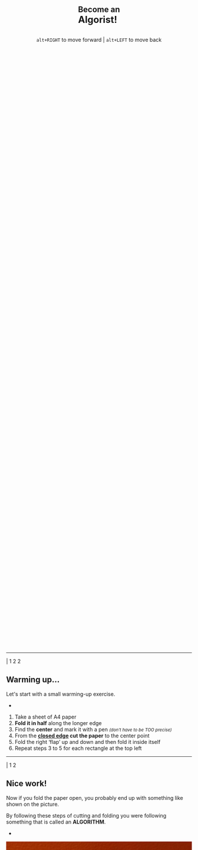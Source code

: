 <div style="display:flex; flex-direction:column; justify-content: center; align-items: center; height: 85vh;">
  <h2>
    Become an<br>
    <big>Algorist!</big>
  </h2>

<code>alt+RIGHT</code> to move forward | <code>alt+LEFT</code> to move back

</div>

---

| 1 2 2

## Warming up...

Let's start with a small warming-up exercise.

-

1. Take a sheet of A4 paper
2. **Fold it in half** along the longer edge
3. Find the **center** and mark it with a pen <small>*(don't have to be TOO precise)*</small>
4. From the **<u>closed edge</u> cut the paper** to the center point
5. Fold the right ‘flap’ up and down and then fold it inside itself
6. Repeat steps 3 to 5 for each rectangle at the top left



---

| 1 2

## Nice work!

Now if you fold the paper open, you probably end up with something like shown on the picture.

By following these steps of cutting and folding you were following something that is called an **ALGORITHM**.

-

![Origami result](./images/origami-output.jpg "Origami result")

---

<div class="slide-centered">

  <div>

  so now we know, that...

  # **an Algorithm**
  #### is a __set of steps__ needed for __solving a problem__.
  
  </div>
</div>

---

| 1 1 2 2

## Actually, we solve algorithms every day

...probably without even noticing.

These are often called **everyday algorithms**. Let's take a look at some examples.

Maybe the most common example of an everyday algorithm is **cooking**.

-

![Cooking](./images/everyday-recipe.jpg "Cooking")

*You have to follow certain steps (recipe) to make a delicious meal.*


---

## More examples of everyday algorithms

-

#### Folding a t-shirt 

![T-shirt folding](./images/everyday-tshirt.jpg "T-shirt folding")

*There are more than one methods to fold a t-shirt. Every method is a "different algorithm" of t-shirt folding.*

-

#### Building a brick wall 

![Brick wall](./images/everyday-wall.jpg "Brick wall")

*Building a stable brick wall is based on an algorithm too: you have to put the bricks so that every other row of bricks is shifted by half compared to previous one.*

---

| 1 2 2

The brick wall was quite a simple example of an algorithm. It doesn't require too much of analysis to make one. 

More complex algorithms may require a lot of computing power - so much that normally people can not manage it just by themself.

-

## **Computer generated** algorithms

This is where the computers come to the picture - in the past years a lot of designers, artists and architects have been using computers and complex algorithms to create stunning work.

#### Again, let's take a look at some examples

---

| 1 1 2

![Example 1](./images/candy-hansmeyer.jpg "Example 1")

-

#### Grotto set design by **Michael Hansmeyer**

Grotto set design for Mozart's opera Zauberflöte, directed by Romoeo Castellucci

---

| 1 1 2

![Example 1](./images/candy-dezeen.jpg "Example 1")

-

#### A table by **Stefan Bassing**

Designer Stefan Bassing has used digital modelling to create a pair of tables, made from repetitive elements to simplify the production process.

---

| 1 1 2

![Example 2](./images/candy-maclachlan.jpg "Example 2")

-

#### 'Entangle' Wall Tiles by **Lynne MacLachlan**

'Entangle' is a 3D printed wall tilling system, taking inspiration from mathematical tiling principles and quantum mechanics.

---

| 1 1 2

![Example 2](./images/candy-sandspline.jpg "Example 2")

-

#### 'Sand Spline' - generative art by **Anders Hoff**

The idea is based on the concept of mathematical B-splines. 

---

| 1 1 2

![Example 3](./images/candy-softkill.jpg "Example 3")

-

#### ProtoHouse by **SoftKill**

Softkill Design has recently completed ProtoHouse, a prototype for the first 3D printed house, that has the same structure than human bones. 

---

These were examples of world famous innovative creators. You may think, that probably they use some billion-dollar supercomputers plus  dark powers to make such stuff. 

Let us demonstrate, that **even quite simple systems can create quite interesting results.**

### But...

---

### ...but first we have to understand the very basics of how computer algorithms work: 

1. **INPUT:** you "feed" some parameters (variables) or data to your algorithm
2. **PROCESSING:** algorithm does the computing
3. **OUTPUT:** you get a result

#### Let's try this with a couple of small interactive simulations on next slides

---

| 1 2 2
| 3 3 3

#### Some lines

-

<small>Just move the sliders and see what happens. Nothing too special here - our algorithm creates a bunch of small lines that change when parameters change. Parameters change when you move the sliders. That's it.</small>
-

<div>
<f-slider-data :sliders="[
    { title: 'step', from: 0.1, to: 2, value: 0.7, float: true },
    { title: 'width', from: -1, to: 1, value: 0.02, float: true },
  ]" class="layout-hack">
  <f-scene slot-scope="sdata" width="600" height="500">
    <f-repeat-grid :step="sdata.value[0]">
      <f-group slot-scope="rdata">
          <f-line
            :points="[
              { x: 0, y: 0 },
              { x: sdata.value[1], y: 0 },
            ]" 
            :stroke-width="3" 
          />
      </f-group>
    </f-repeat-grid>
  </f-scene>
</f-slider-data>
</div>

---


| 1 2 2
| 3 3 3

#### Let's add rotation

-

<small>Ok, now you have three sliders - we added **rotation**. Play with them and see if you can create any interesting output. </small>

-

<div>
<f-slider-data :sliders="[
    { title: 'step', from: 0.1, to: 2, value: 0.5, float: true },
    { title: 'width', from: -3, to: 3, value: 0, float: true },
    { title: 'rotation', from: -180, to: 180, value: 0.1, float: true },
  ]" class="layout-hack">
  <f-scene slot-scope="sdataR" width="600" height="500">
    <f-repeat-grid :step="sdataR.value[0]">
      <f-group slot-scope="rdataR" :rotation="{z: sdataR.value[2] }">
          <f-line
            :points="[
              { x: 0, y: 0 },
              { x: sdataR.value[1], y: 0 },
            ]" 
            :stroke-width="3" 
          />
      </f-group>
    </f-repeat-grid>
  </f-scene>
</f-slider-data>
</div>

---

| 1 2 2
| 3 3 3

#### Squares

-

<small>Simple lines can get boring quite fast. Let's explore a few more complex shapes. Now we play with a square. Squares can get pretty cool if you 4add some rotation to them. Try it out!</small>

-

<div>
<f-slider-data :sliders="[
    { title: 'step', from: 0.1, to: 2, value: 0.5, float: true },
    { title: 'size', from: -3, to: 3, value: 1, float: true },
    { title: 'rotation', from: -180, to: 180, value:0, float: true },
  ]" class="layout-hack">
  <f-scene slot-scope="sdataB" width="600" height="500">
    <f-repeat-grid :step="sdataB.value[0]">
      <f-group slot-scope="rdataB" :rotation="{z: sdataB.value[2] }">
          <f-box
            :stroke-width="1" 
            :width = "sdataB.value[1]"
            :height = "sdataB.value[1]"
          />
      </f-group>
    </f-repeat-grid>
  </f-scene>
</f-slider-data>
</div>

---

| 1 2 2
| 3 3 3

#### Circles

-

<small>Circles are just CRAZY! Remember - all we are doing here is to repeat one simple circle and adjusting its radius, but the visual output can get very complex and interenting.</small>

-

<div>
<f-slider-data :sliders="[
    { title: 'step', from: 0.1, to: 2, value: 1, float: true },
    { title: 'radius', from: 0, to: 3, value: 0.5, float: true },
  ]" class="layout-hack">
  <f-scene slot-scope="sdataC" width="600" height="500">
    <f-repeat-grid :step="sdataC.value[0]">
      <f-group slot-scope="rdataC">
          <f-circle
            :stroke-width="1" 
            :r = "sdataC.value[1]"
          />
      </f-group>
    </f-repeat-grid>
  </f-scene>
</f-slider-data>
</div>

<!-- ---

#### A polygon
<div>
<f-slider-data :sliders="[
    { title: 'step', from: 0.1, to: 2, value: 0.5, float: true },
    { title: 'rotation', from: -180, to: 180, value: 0, float: true },
    { title: 'radius', from: 0, to: 3, value: 1, float: true },
    { title: 'sides', from: 3, to: 8, value: 3, float: false },
    
  ]">
  <f-scene slot-scope="sdata" width="1000" height="500">
    <f-repeat-grid :step="sdata.value[0]">
      <f-group slot-scope="rdata">
          <f-regularpolygon
            :rotation="{ z: sdata.value[1] }"
            :count="sdata.value[3]"
            :stroke-width="1" 
            :r = "sdata.value[2]"
          />
      </f-group>
    </f-repeat-grid>
  </f-scene>
</f-slider-data>
</div> -->

---

| 1 2 2
| 3 3 3

#### Random

-

<small>One more fun thing to try - now we added some **randomness** to circle radius parameter. Now, whichever parameters changes, all the circles get new unequal radius. This slide is an exact copy of previous one, only randomness is added, but we get completely new output.</small>

-

<div>
<f-slider-data :sliders="[
    { title: 'step', from: 0.1, to: 2, value: 1, float: true },
    { title: 'radius', from: 0, to: 3, value: 0.5, float: true },
  ]" class="layout-hack">
  <f-scene slot-scope="sdataC" width="600" height="500">
    <f-repeat-grid :step="sdataC.value[0]">
      <f-group slot-scope="rdataC">
          <f-circle
            :stroke-width="1" 
            :r = "random(0, sdataC.value[1], true)"
          />
      </f-group>
    </f-repeat-grid>
  </f-scene>
</f-slider-data>
</div>

<!-- <div>
<f-slider-data :sliders="[
    { title: 'step', from: 0.1, to: 2, value: 0.5, float: true },
    { title: 'width', from: -3, to: 3, value: 0, float: true },
    { title: 'rotation', from: -180, to: 180, value: 0, float: true },
  ]" class="layout-hack">
  <f-scene slot-scope="sdataX" width="600" height="500">
    <f-repeat-grid :step="sdataX.value[0]">
      <f-group slot-scope="rdataX" :rotation="{z: random(0, sdataX.value[2], true) }">
          <f-line
            :points="[
              { x: 0, y: 0 },
              { x: sdataX.value[1], y: 0 },
            ]" 
            :stroke-width="3" 
          />
      </f-group>
    </f-repeat-grid>
  </f-scene>
</f-slider-data>
</div> -->

---

These were some very simple examples of what a basic repeating combined with some scaling and/or rotating can generate from black and white geometric objects. 

This is just a beginning, we didn't even touch other important properties like color, stroke width, transparency and so on. 

---

